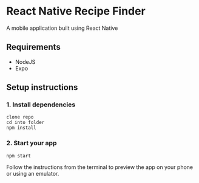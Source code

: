 # React Native Recipe Finder

A mobile application built using React Native

## Requirements

- NodeJS
- Expo

## Setup instructions

### 1. Install dependencies

```
clone repo
cd into folder
npm install
```

### 2. Start your app

```
npm start
```

Follow the instructions from the terminal to preview the app on your phone or using an emulator.